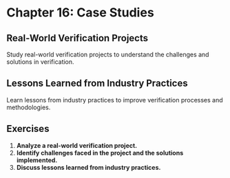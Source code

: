 # Chapter 16: Case Studies

## Real-World Verification Projects
Study real-world verification projects to understand the challenges and solutions in verification.

## Lessons Learned from Industry Practices
Learn lessons from industry practices to improve verification processes and methodologies.

## Exercises
1. **Analyze a real-world verification project.**
2. **Identify challenges faced in the project and the solutions implemented.**
3. **Discuss lessons learned from industry practices.**
